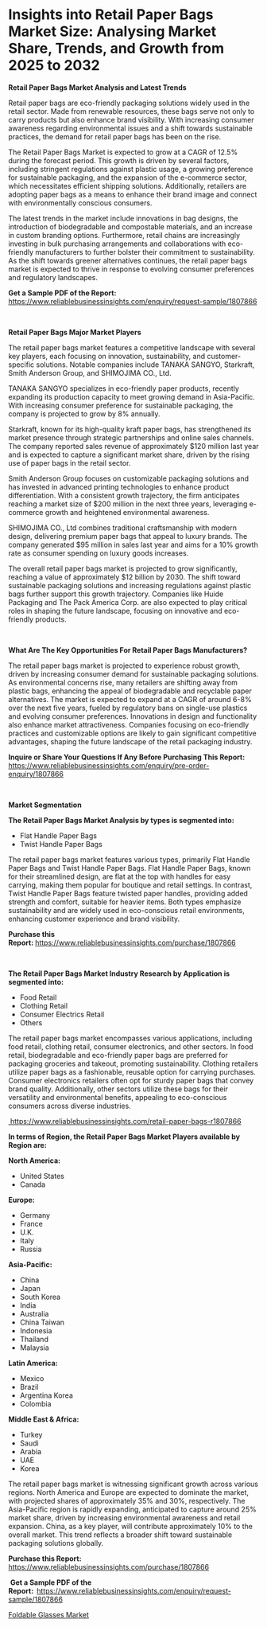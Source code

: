 <p><h1>Insights into Retail Paper Bags Market Size: Analysing Market Share, Trends, and Growth from 2025 to 2032</h1></p><p><strong>Retail Paper Bags Market Analysis and Latest Trends</strong></p>
<p><p>Retail paper bags are eco-friendly packaging solutions widely used in the retail sector. Made from renewable resources, these bags serve not only to carry products but also enhance brand visibility. With increasing consumer awareness regarding environmental issues and a shift towards sustainable practices, the demand for retail paper bags has been on the rise.</p><p>The Retail Paper Bags Market is expected to grow at a CAGR of 12.5% during the forecast period. This growth is driven by several factors, including stringent regulations against plastic usage, a growing preference for sustainable packaging, and the expansion of the e-commerce sector, which necessitates efficient shipping solutions. Additionally, retailers are adopting paper bags as a means to enhance their brand image and connect with environmentally conscious consumers.</p><p>The latest trends in the market include innovations in bag designs, the introduction of biodegradable and compostable materials, and an increase in custom branding options. Furthermore, retail chains are increasingly investing in bulk purchasing arrangements and collaborations with eco-friendly manufacturers to further bolster their commitment to sustainability. As the shift towards greener alternatives continues, the retail paper bags market is expected to thrive in response to evolving consumer preferences and regulatory landscapes.</p></p>
<p><strong>Get a Sample PDF of the Report:&nbsp;</strong> <a href="https://www.reliablebusinessinsights.com/enquiry/request-sample/1807866?utm_campaign=2317&utm_medium=2&utm_source=Github&utm_content=ia&utm_term=07022025&utm_id=retail-paper-bags">https://www.reliablebusinessinsights.com/enquiry/request-sample/1807866</a></p>
<p>&nbsp;</p>
<p><strong>Retail Paper Bags Major Market Players</strong></p>
<p><p>The retail paper bags market features a competitive landscape with several key players, each focusing on innovation, sustainability, and customer-specific solutions. Notable companies include TANAKA SANGYO, Starkraft, Smith Anderson Group, and SHIMOJIMA CO., Ltd. </p><p>TANAKA SANGYO specializes in eco-friendly paper products, recently expanding its production capacity to meet growing demand in Asia-Pacific. With increasing consumer preference for sustainable packaging, the company is projected to grow by 8% annually.</p><p>Starkraft, known for its high-quality kraft paper bags, has strengthened its market presence through strategic partnerships and online sales channels. The company reported sales revenue of approximately $120 million last year and is expected to capture a significant market share, driven by the rising use of paper bags in the retail sector.</p><p>Smith Anderson Group focuses on customizable packaging solutions and has invested in advanced printing technologies to enhance product differentiation. With a consistent growth trajectory, the firm anticipates reaching a market size of $200 million in the next three years, leveraging e-commerce growth and heightened environmental awareness.</p><p>SHIMOJIMA CO., Ltd combines traditional craftsmanship with modern design, delivering premium paper bags that appeal to luxury brands. The company generated $95 million in sales last year and aims for a 10% growth rate as consumer spending on luxury goods increases.</p><p>The overall retail paper bags market is projected to grow significantly, reaching a value of approximately $12 billion by 2030. The shift toward sustainable packaging solutions and increasing regulations against plastic bags further support this growth trajectory. Companies like Huide Packaging and The Pack America Corp. are also expected to play critical roles in shaping the future landscape, focusing on innovative and eco-friendly products.</p></p>
<p>&nbsp;</p>
<p><strong>What Are The Key Opportunities For Retail Paper Bags Manufacturers?</strong></p>
<p><p>The retail paper bags market is projected to experience robust growth, driven by increasing consumer demand for sustainable packaging solutions. As environmental concerns rise, many retailers are shifting away from plastic bags, enhancing the appeal of biodegradable and recyclable paper alternatives. The market is expected to expand at a CAGR of around 6-8% over the next five years, fueled by regulatory bans on single-use plastics and evolving consumer preferences. Innovations in design and functionality also enhance market attractiveness. Companies focusing on eco-friendly practices and customizable options are likely to gain significant competitive advantages, shaping the future landscape of the retail packaging industry.</p></p>
<p><strong>Inquire or Share Your Questions If Any Before Purchasing This Report:</strong> <a href="https://www.reliablebusinessinsights.com/enquiry/pre-order-enquiry/1807866?utm_campaign=2317&utm_medium=2&utm_source=Github&utm_content=ia&utm_term=07022025&utm_id=retail-paper-bags">https://www.reliablebusinessinsights.com/enquiry/pre-order-enquiry/1807866</a></p>
<p>&nbsp;</p>
<p><strong>Market Segmentation</strong></p>
<p><strong>The Retail Paper Bags Market Analysis by types is segmented into:</strong></p>
<p><ul><li>Flat Handle Paper Bags</li><li>Twist Handle Paper Bags</li></ul></p>
<p><p>The retail paper bags market features various types, primarily Flat Handle Paper Bags and Twist Handle Paper Bags. Flat Handle Paper Bags, known for their streamlined design, are flat at the top with handles for easy carrying, making them popular for boutique and retail settings. In contrast, Twist Handle Paper Bags feature twisted paper handles, providing added strength and comfort, suitable for heavier items. Both types emphasize sustainability and are widely used in eco-conscious retail environments, enhancing customer experience and brand visibility.</p></p>
<p><strong>Purchase this Report:&nbsp;</strong><a href="https://www.reliablebusinessinsights.com/purchase/1807866?utm_campaign=2317&utm_medium=2&utm_source=Github&utm_content=ia&utm_term=07022025&utm_id=retail-paper-bags">https://www.reliablebusinessinsights.com/purchase/1807866</a></p>
<p>&nbsp;</p>
<p><strong>The Retail Paper Bags Market Industry Research by Application is segmented into:</strong></p>
<p><ul><li>Food Retail</li><li>Clothing Retail</li><li>Consumer Electrics Retail</li><li>Others</li></ul></p>
<p><p>The retail paper bags market encompasses various applications, including food retail, clothing retail, consumer electronics, and other sectors. In food retail, biodegradable and eco-friendly paper bags are preferred for packaging groceries and takeout, promoting sustainability. Clothing retailers utilize paper bags as a fashionable, reusable option for carrying purchases. Consumer electronics retailers often opt for sturdy paper bags that convey brand quality. Additionally, other sectors utilize these bags for their versatility and environmental benefits, appealing to eco-conscious consumers across diverse industries.</p></p>
<p><a href="https://www.reliablebusinessinsights.com/retail-paper-bags-r1807866?utm_campaign=2317&utm_medium=2&utm_source=Github&utm_content=ia&utm_term=07022025&utm_id=retail-paper-bags">&nbsp;https://www.reliablebusinessinsights.com/retail-paper-bags-r1807866</a></p>
<p><strong>In terms of Region, the Retail Paper Bags Market Players available by Region are:</strong></p>
<p>
    <p> <strong> North America: </strong>
        <ul>
            <li>United States</li>
            <li>Canada</li>
        </ul>
        </p> 
    <p> <strong> Europe: </strong>
        <ul>
            <li>Germany</li>
            <li>France</li>
            <li>U.K.</li>
            <li>Italy</li>
            <li>Russia</li>
        </ul>
        </p> 
    <p> <strong> Asia-Pacific: </strong>
        <ul>
            <li>China</li>
            <li>Japan</li>
            <li>South Korea</li>
            <li>India</li>
            <li>Australia</li>
            <li>China Taiwan</li>
            <li>Indonesia</li>
            <li>Thailand</li>
            <li>Malaysia</li>
        </ul>
        </p> 
    <p> <strong> Latin America: </strong>
        <ul>
            <li>Mexico</li>
            <li>Brazil</li>
            <li>Argentina Korea</li>
            <li>Colombia</li>
        </ul>
        </p> 
    <p> <strong> Middle East & Africa: </strong>
        <ul>
            <li>Turkey</li>
            <li>Saudi</li>
            <li>Arabia</li>
            <li>UAE</li>
            <li>Korea</li>
        </ul>
    </p>
    </p>
<p><p>The retail paper bags market is witnessing significant growth across various regions. North America and Europe are expected to dominate the market, with projected shares of approximately 35% and 30%, respectively. The Asia-Pacific region is rapidly expanding, anticipated to capture around 25% market share, driven by increasing environmental awareness and retail expansion. China, as a key player, will contribute approximately 10% to the overall market. This trend reflects a broader shift toward sustainable packaging solutions globally.</p></p>
<p><strong>Purchase this Report: </strong><a href="https://www.reliablebusinessinsights.com/purchase/1807866?utm_campaign=2317&utm_medium=2&utm_source=Github&utm_content=ia&utm_term=07022025&utm_id=retail-paper-bags">https://www.reliablebusinessinsights.com/purchase/1807866</a></p>
<p>&nbsp;<strong>Get a Sample PDF of the Report:&nbsp;&nbsp;</strong><a href="https://www.reliablebusinessinsights.com/enquiry/request-sample/1807866?utm_campaign=2317&utm_medium=2&utm_source=Github&utm_content=ia&utm_term=07022025&utm_id=retail-paper-bags">https://www.reliablebusinessinsights.com/enquiry/request-sample/1807866</a></p>
<p><strong></strong></p>
<p><p><a href="https://github.com/osbornrdaflalo/Market-Research-Report-List-1/blob/main/foldable-glasses-market.md?utm_campaign=2317&utm_medium=2&utm_source=Github&utm_content=ia&utm_term=07022025&utm_id=retail-paper-bags">Foldable Glasses Market</a></p></p>